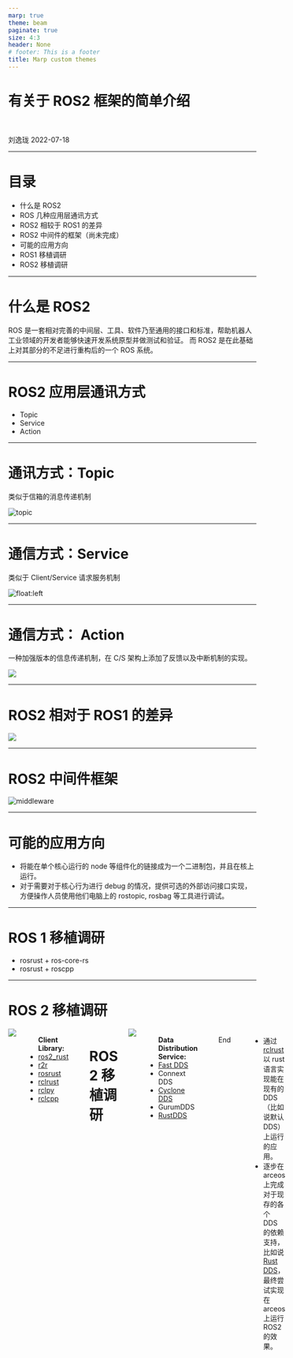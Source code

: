 ```yaml
---
marp: true
theme: beam
paginate: true
size: 4:3
header: None
# footer: This is a footer
title: Marp custom themes
---
```

<!-- _class: title -->

# 有关于 ROS2 框架的简单介绍
<br/>

刘逸珑
2022-07-18

---
# 目录
 
- 什么是 ROS2 
- ROS 几种应用层通讯方式
- ROS2 相较于 ROS1 的差异
- ROS2 中间件的框架（尚未完成）
- 可能的应用方向
- ROS1 移植调研
- ROS2 移植调研

---
# 什么是 ROS2

ROS 是⼀套相对完善的中间层、⼯具、软件乃⾄通⽤的接⼝和标准，帮助机器⼈⼯业领域的开发者能够快速开发系统原型并做测试和验证。
而 ROS2 是在此基础上对其部分的不足进行重构后的一个 ROS 系统。

<!-- 具体包括由引入 Master 节点带来的由于主节点丢失带来的程序错误，以及底层通过TCP和UDP协议等协议实现的通信所带来的延迟以及丢包，添加实时，Cerification, Safety, Security 性保证， lifecycle等 -->
---
<!-- header: None-->
# ROS2 应用层通讯方式

- Topic 
- Service
- Action

---
<!-- _class: tinytext -->
# 通讯方式：Topic

类似于信箱的消息传递机制

![topic](./img/Topic.gif)

<!-- 
一种类似于信箱的节点间沟通关系
但是对于 ROS2 而言，其默认认为各个节点之间的信息都是即时传输的，不存在缓存的机制，（如果需要类似的机制的化需要根据DDS的规范引入对应的QoS策略来保证
-->

---
<!-- _class: tinytext -->
# 通信方式：Service

类似于 Client/Service 请求服务机制

![float:left](./img/Service-MultipleServiceClient.gif)

<!-- 只存在一个服务器，可以同时为多个客户端提供服务 -->

---
<!-- _class: tinytext -->
# 通信方式： Action

一种加强版本的信息传递机制，在 C/S 架构上添加了反馈以及中断机制的实现。

![](./img/Action-SingleActionClient.gif)

---
<!-- header: http://wiki.ros.org/Master-->
# ROS2 相对于 ROS1 的差异

![](./img/diff.png) 

<!-- 
- 采用了基于 [DDS](https://www.dds-foundation.org/what-is-dds-3/) (Data Distribution Service) 标准实现的 [Discovery](https://community.rti.com/glossary/discovery)[自发现机制] 代替了原先的 Master，这也在底层同时提供了 DDS/RTPS 的支持以方便在不同的链接状况加进行支持。
- 提供了 intra-process API 方便同一进程中运行的节点间通过共享内存进行通信。 （executable table）
- 支持更多操作系统，提供实时性保障。
- 实现了统一的抽象接口，保证了各个组件的模块化以及可替换性
-->

---

# ROS2 中间件框架

![middleware](./img//MiddleWare.jpg)

<!--
按照我目前对于 rosrust 库的简单理解来看，client library 在 ROS1 的过程中实际上有点类似于基于下面的服务，对于抽象出来的各个 Concepts 进行实现，比如在 rosrust 库中就实现了一些基于 TCPROS/UDPROS 相关的内容，也因此，在实际操作过程中，可能会因为客户端库的不同，实现不同而存在性能的差异。（即语言与性能挂钩），在RCL的各种语言客户库实现下面添加多了一层以 C 语言实现的 RCL 服务库，保证了在各个语言中实现性能相同。 
在这层下面，为了方便不同DDS厂家接入他们对应的DDS系统（DDS, RTPS[一个基于UDP的尽力单播协议])，ROS2提供了一套同一的数据处理标准接口 RMW 对于各个 DDS 接入进行规范，只要厂商满足了这个接口规范，则其 DDS 可以被正常使用到 ROS2 中。
-->

---

# 可能的应用方向

- 将能在单个核心运行的 node 等组件化的链接成为一个二进制包，并且在核上运行。
- 对于需要对于核心行为进行 debug 的情况，提供可选的外部访问接口实现，方便操作人员使用他们电脑上的 rostopic, rosbag 等工具进行调试。

---
# ROS 1 移植调研

<!-- 
header: http://wiki.ros.org/Implementing%20Client%20Libraries 
_class: _hugetext
-->

- rosrust + ros-core-rs
- rosrust + roscpp

<!--
- 在初步调研的时候，以为ROS1的client和ROS2的差不多，主要是调用ROS框架提供的一些简单的API，我们还需要对于内部框架结构进行更进一步的分析，但是经过后面对于代码的阅读之后，发现其Client Library其实更加接近于一个基于软件抽象对于软件的大体实现，比如rosrust代码中涵盖与TCPROS/UDPROS相关的实现，以及 ROSXML-RPC 的实现等。
- 但是我观察到他的仓库中有关于 Master 等实现实际上是基于现有的 ROS 框架实现的，实际上没有脱离框架的范畴，具体表现在其内部定义的 ROSMaster 实际上不是 ROS1 Master 的完整实现，而是一个简单的抽象，其使用的 Master 还是依赖于 roscpp 提供的 ROS MASTER 实现的。
- 就此，我经过简单的调研之后认为我们可能存在两种方向，
    - 一种是在 rosrust 移植实现之后通过一些现有的库进行调用，通过自己实现 ROS Master 的方式绕过 roscpp 的实现（或者说在前期调研中暂时使用这种方法）ros-core-rs
    - 另外一种是通过过移植 roscpp ，争取在 arceOS 上实现类似于 ROS1_comm 最小分发包的效果。
    - 对于方法一而言，其主要的难点在于我们可能需要对于 ROS Master 进行理解，并且一定程度上的对于其进行修改来契合我们的目标，因为按照当前我对于 ros-core-rs 库的测试结果，其不算一个非常完美的 ROS Master 实现，在与现有 ROS1 框架之间的通信上存在一定的问题，可能都需要后期修复或者找个办法绕过去，否则无法实现前文所确定的我们的第二种方法（即在不提供开发环境的方式下，通过对外暴露可选择的网络接口，方便开发人员在实际开发过程中进行debug等操作）
    - 对于方法二而言，由于 ros 目前的整个安装流程都是基于 rosdep 进行的，我们可能需要对于这个工具包或者`nix-ros-overlay`分析依赖关系，根据源代码仓库中的源代码，通过修改目前默认的编译方式以适配我们的编译链。
-->

---
# ROS 2 移植调研
<!--
style: |
  .columns {
    display: grid;
    grid-template-columns: repeat(2, minmax(0, 1fr));
    gap: 1rem;
  }
_class: _tinytext
-->
<div class="columns">

<div>
<img src="./img/MiddleWare.jpg">
</div>

<div><ul> 
    <b>Client Library:</b>
    <li><a href="https://github.com/ros2-rust/ros2_rust">ros2_rust</a></li>
    <li><a href="https://github.com/sequenceplanner/r2r">r2r</a></li>
    <li><a href="https://github.com/adnanademovic/rosrust">rosrust</a></li>
    <li><a href="https://github.com/rclrust/rclrust">rclrust</a></li>
    <li><a href="https://github.com/ros2/rclpy">rclpy</a></li>
    <li><a href="https://github.com/ros2/rclcpp">rclcpp</a></li>
</ul></div>

---

# ROS 2 移植调研
<!--
_class: _tinytext
header: 基于 <a href="https://blog.csdn.net/qq_16893195/article/details/113937167">RTPS</a> (RealTime Publish Subscribe) 传输协议
-->
<div class="columns">

<div>
<img src="./img/MiddleWare.jpg">
</div>

<div><ul> 
    <b>Data Distribution Service:</b>
    <li><a href="https://github.com/eProsima/Fast-DDS">Fast DDS</a></li>
    <li><a >Connext DDS</a></li>
    <li><a href="https://github.com/eclipse-cyclonedds/cyclonedds">Cyclone DDS</a></li>
    <li><a >GurumDDS</a></li>
    <li><a href="https://github.com/jhelovuo/RustDDS">RustDDS</a></li>
</ul></div>

<!-- 
- 对于 arceos 而言，目前尚未对于rust DDS可能存在的依赖问题进行分析，同时简单的看了下，实际上这个实现并不是完美的DDS实现，在运行现有的设计的时候可能需要进行预测试 
- 目前简单收集了下目前 arceOS 提供的系统调用信息。
-->
---

<!-- 
header: None
_class: hugetext
-->

End

---

- 通过 [rclrust](https://github.com/rclrust/rclrust) 以 rust 语言实现能在现有的 DDS（比如说默认DDS）上运行的应用。
- 逐步在 arceos 上完成对于现存的各个 DDS 的依赖支持，比如说 [Rust DDS](https://github.com/jhelovuo/RustDDS)，最终尝试实现在 arceos 上运行 ROS2 的效果。

---
